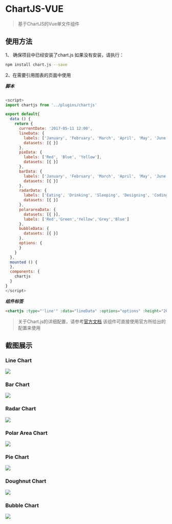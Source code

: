 # ChartJS-VUE
> 基于ChartJS的Vue单文件组件

## 使用方法

1、 确保项目中已经安装了chart.js
如果没有安装，请执行：
``` bash
npm install chart.js --save
```
2、在需要引用图表的页面中使用

***脚本***
``` javascript

<script>
import chartjs from '../plugins/chartjs'

export default{
  data () {
    return {
      currentDate: '2017-05-11 12:00',
      lineData: {
        labels: ['January', 'February', 'March', 'April', 'May', 'June', 'July'],
        datasets: [{ }]
      },
      pieData: {
        labels: ['Red', 'Blue', 'Yellow'],
        datasets: [{ }]
      },
      barData: {
        labels: ['January', 'February', 'March', 'April', 'May', 'June', 'July'],
        datasets: [{ }]
      },
      radarData: {
        labels: ['Eating', 'Drinking', 'Sleeping', 'Designing', 'Coding', 'Cycling', 'Running'],
        datasets: [{ }]
      },
      polarareaData: {
        datasets: [{ }],
        labels: ['Red','Green','Yellow','Grey','Blue']
      },
      bubbleData: {
        datasets: [{ }]
      },
      options: {
      }
    }
  },
  mounted () {
  },
  components: {
    chartjs
  }
}
</script>
```

***组件标签***
``` html
<chartjs :type="'line'" :data="lineData" :options="options" :height="200"></chartjs>
```

> 关于Chart.js的详细配置，请参考[官方文档](http://www.chartjs.org/docs/)
> 该组件可直接使用官方所给出的配置来使用

## 截图展示

### Line Chart
![](static/line.png)

### Bar Chart
![](static/bar.png)

### Radar Chart
![](static/radar.png)

### Polar Area Chart
![](static/polararea.png)

### Pie Chart
![](static/pie.png)

### Doughnut Chart
![](static/doughnut.png)

### Bubble Chart
![](static/bubble.png)